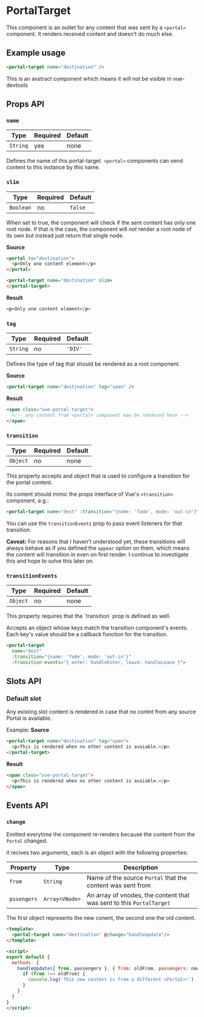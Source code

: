 # PortalTarget

This component is an outlet for any content that was sent by a `<portal>` component. It renders received content and doesn't do much else.

## Example usage

```html
<portal-target name="destination" />
```

<p class="info">This is an avstract component which means it will not be visible in vue-devtools</p>

## Props API

### `name`

|Type|Required|Default|
|----|--------|-------|
|`String`|yes|none|

Defines the name of this portal-target. `<portal>` components can send content to this instance by this name.

### `slim`

|Type|Required|Default|
|----|--------|-------|
|`Boolean`|no|`false`|

When set to true, the component will check if the sent content has only one root node. If that is the case, the component will *not* render a root node of its own but instead just return that single node.

**Source**
```html
<portal to="destination">
  <p>Only one content element</p>
</portal>

<portal-target name="destination" slim>
</portal-target>
```
**Result**
```html
<p>Only one content element</p>
```

### `tag`

|Type|Required|Default|
|----|--------|-------|
|`String`|no|`'DIV'`|

Defines the type of tag that should be rendered as a root component.

**Source**
```html
<portal-target name="destination" tag="span" />
```

**Result**
```html
<span class="vue-portal-target">
  <!-- any content from <portal> component may be rendered here -->
</span>
```

### `transition`
|Type|Required|Default|
|----|--------|-------|
|`Object`|no| none |

This property accepts and object that is used to configure a transition for the portal content.

Its content should mimic the props interface of Vue's `<transition>` component, e.g.:
```html
<portal-target name="dest" :transition="{name: 'fade', mode: 'out-in'}">
```

You can use the `transitionEvents` prop to pass event listeners for that transition.

<p class="warning">
  <strong>Caveat:</strong> For reasons that I haven't understood yet, these transitions will always behave as if you defined the <code>appear</code> option on them, which means the content will transition in even on first render. I continue to investigate this and hope to solve this later on.
 </p>

 ### `transitionEvents`

|Type|Required|Default|
|----|--------|-------|
|`Object`|no| none |

 <p class="info">This property requires that the `transition` prop is defined as well.</p>

Accepts an object whose keys match the transition component's events. Each key's value should be a callback function for the transition.
```html
<portal-target 
  name="dest" 
  :transition="{name: 'fade', mode: 'out-in'}"
  :transition-events="{ enter: handleEnter, leave: handleLeave }">
```

## Slots API

### Default slot

Any existing slot content is rendered in case that no contnt from any source Portal is available.

Example:
**Source**
```html
<portal-target name="destination" tag="span">
  <p>This is rendered when no other content is avaiable.</p>
</portal-target>
```

**Result**
```html
<span class="vue-portal-target">
  <p>This is rendered when no other content is avaiable.</p>
</span>
```

## Events API

### `change`

Emitted everytime the component re-renders because the content from the `Portal` changed.

it recives two arguments, each is an object with the following properties:

|Property|Type|Description|
|--------|----|-----------|
|`from`|`String`|Name of the source `Portal` that the content was sent from|
|`pssengers`|`Array<VNode>`|An array of vnodes, the content that was sent to this `PortalTarget`|

The first object represents the new conent, the second one the old content.

```html
<template>
  <portal-target name="destination" @change="handleUpdate"/>
</template>

<script>
export default {
  methods: {
    handleUpdate({ from, passengers }, { from: oldFrom, passengers: newPassengers }) {
      if (from !== oldFrom) {
        console.log('This new content is from a different <Portal>!')
      } 
    }
  }
}
</script>
```
